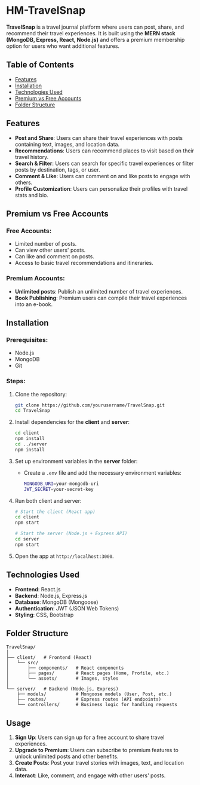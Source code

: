 # HM-TravelSnap
**TravelSnap** is a travel journal platform where users can post, share, and recommend their travel experiences. It is built using the **MERN stack (MongoDB, Express, React, Node.js)** and offers a premium membership option for users who want additional features.

## Table of Contents

- [Features](#features)
- [Installation](#installation)
- [Technologies Used](#technologies-used)
- [Premium vs Free Accounts](#premium-vs-free-accounts)
- [Folder Structure](#folder-structure)

## Features

- **Post and Share**: Users can share their travel experiences with posts containing text, images, and location data.
- **Recommendations**: Users can recommend places to visit based on their travel history.
- **Search & Filter**: Users can search for specific travel experiences or filter posts by destination, tags, or user.
- **Comment & Like**: Users can comment on and like posts to engage with others.
- **Profile Customization**: Users can personalize their profiles with travel stats and bio.
  
## Premium vs Free Accounts

### Free Accounts:
- Limited number of posts.
- Can view other users' posts.
- Can like and comment on posts.
- Access to basic travel recommendations and itineraries.

### Premium Accounts:
- **Unlimited posts**: Publish an unlimited number of travel experiences.
- **Book Publishing**: Premium users can compile their travel experiences into an e-book.

## Installation

### Prerequisites:
- Node.js
- MongoDB
- Git

### Steps:
1. Clone the repository:
   ```bash
   git clone https://github.com/yourusername/TravelSnap.git
   cd TravelSnap
   ```

2. Install dependencies for the **client** and **server**:
   ```bash
   cd client
   npm install
   cd ../server
   npm install
   ```

3. Set up environment variables in the **server** folder:
   - Create a `.env` file and add the necessary environment variables:
     ```bash
     MONGODB_URI=your-mongodb-uri
     JWT_SECRET=your-secret-key
     ```

4. Run both client and server:
   ```bash
   # Start the client (React app)
   cd client
   npm start

   # Start the server (Node.js + Express API)
   cd server
   npm start
   ```

5. Open the app at `http://localhost:3000`.

## Technologies Used

- **Frontend**: React.js
- **Backend**: Node.js, Express.js
- **Database**: MongoDB (Mongoose)
- **Authentication**: JWT (JSON Web Tokens)
- **Styling**: CSS, Bootstrap

## Folder Structure

```
TravelSnap/
│
├── client/   # Frontend (React)
│   └── src/
│       ├── components/   # React components
│       ├── pages/        # React pages (Home, Profile, etc.)
│       └── assets/       # Images, styles
│
└── server/   # Backend (Node.js, Express)
    ├── models/           # Mongoose models (User, Post, etc.)
    ├── routes/           # Express routes (API endpoints)
    └── controllers/      # Business logic for handling requests
```

## Usage

1. **Sign Up**: Users can sign up for a free account to share travel experiences.
2. **Upgrade to Premium**: Users can subscribe to premium features to unlock unlimited posts and other benefits.
3. **Create Posts**: Post your travel stories with images, text, and location data.
4. **Interact**: Like, comment, and engage with other users' posts.

